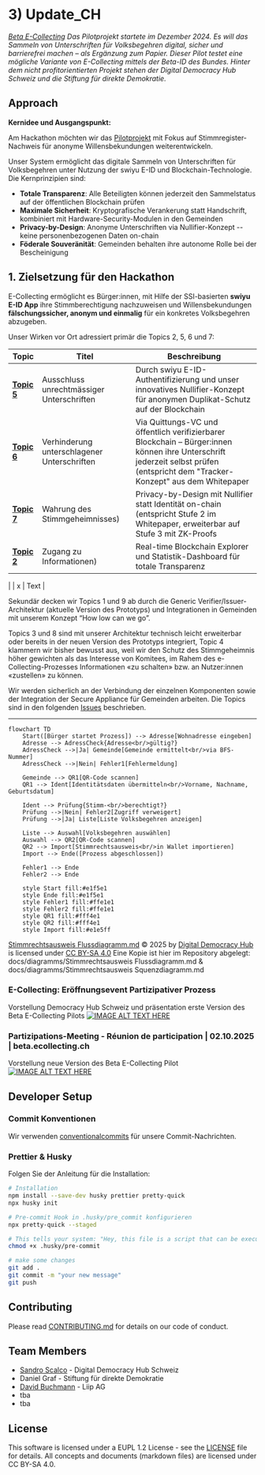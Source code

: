 # 3) Update_CH

*[Beta E-Collecting](https://beta.ecollecting.ch) Das Pilotprojekt startete im Dezember 2024. Es will das Sammeln von Unterschriften für Volksbegehren digital, sicher und barrierefrei machen – als Ergänzung zum Papier. Dieser Pilot testet eine mögliche Variante von E-Collecting mittels der Beta-ID des Bundes. Hinter dem nicht profitorientierten Projekt stehen der Digital Democracy Hub Schweiz und die Stiftung für direkte Demokratie.*

## Approach

**Kernidee und Ausgangspunkt:**

Am Hackathon möchten wir das [Pilotprojekt](https://beta.ecollecting.ch/de/stimmregister) mit Fokus auf  Stimmregister-Nachweis für anonyme Willensbekundungen weiterentwickeln. 

Unser System ermöglicht das digitale Sammeln von Unterschriften für Volksbegehren unter Nutzung der swiyu E-ID und Blockchain-Technologie. Die Kernprinzipien sind:

-   **Totale Transparenz**: Alle Beteiligten können jederzeit den Sammelstatus auf der öffentlichen Blockchain prüfen
-   **Maximale Sicherheit**: Kryptografische Verankerung statt Handschrift, kombiniert mit Hardware-Security-Modulen in den Gemeinden
-   **Privacy-by-Design**: Anonyme Unterschriften via Nullifier-Konzept -- keine personenbezogenen Daten on-chain
-   **Föderale Souveränität**: Gemeinden behalten ihre autonome Rolle bei der Bescheinigung

## 1. Zielsetzung für den Hackathon
E-Collecting ermöglicht es Bürger:innen, mit Hilfe der SSI-basierten **swiyu E-ID App** ihre Stimmberechtigung nachzuweisen und Willensbekundungen **fälschungssicher, anonym und einmalig** für ein konkretes Volksbegehren abzugeben.

Unser Wirken vor Ort adressiert primär die Topics 2, 5, 6 und 7:

| Topic | Titel | Beschreibung |
| -| --- | ------- |
| [**Topic 5**](https://github.com/swiss/e-collecting-hackathon-team3/issues/8) | Ausschluss unrechtmässiger Unterschriften | Durch swiyu E-ID-Authentifizierung und unser innovatives Nullifier-Konzept für anonymen Duplikat-Schutz auf der Blockchain |
| [**Topic 6**](https://github.com/swiss/e-collecting-hackathon-team3/issues/9) | Verhinderung unterschlagener Unterschriften | Via Quittungs-VC und öffentlich verifizierbarer Blockchain – Bürger:innen können ihre Unterschrift jederzeit selbst prüfen (entspricht dem "Tracker-Konzept" aus dem Whitepaper |
| [**Topic 7**](https://github.com/swiss/e-collecting-hackathon-team3/issues/10) | Wahrung des Stimmgeheimnisses) | Privacy-by-Design mit Nullifier statt Identität on-chain (entspricht Stufe 2 im Whitepaper, erweiterbar auf Stufe 3 mit ZK-Proofs |
| [**Topic 2**](https://github.com/swiss/e-collecting-hackathon-team3/issues/5) | Zugang zu Informationen) | Real-time Blockchain Explorer und Statistik-Dashboard für totale Transparenz
 |
| x | Text |

Sekundär decken wir Topics 1 und 9 ab durch die Generic Verifier/Issuer-Architektur (aktuelle Version des Prototyps) und Integrationen in Gemeinden mit unserem Konzept “How low can we go”.

Topics 3 und 8 sind mit unserer Architektur technisch leicht erweiterbar oder bereits in der neuen Version des Prototyps integriert, Topic 4 klammern wir bisher bewusst aus, weil wir den Schutz des Stimmgeheimnis höher gewichten als das Interesse von Komitees, im Rahem des e-Collecting-Prozesses Informationen «zu schalten» bzw. an Nutzer:innen «zustellen» zu können. 

Wir werden sicherlich an der Verbindung der einzelnen Komponenten sowie der Integration der Secure Appliance für Gemeinden arbeiten. Die Topics sind in den folgenden [Issues](https://github.com/swiss/e-collecting-hackathon-team3/issues/3) beschrieben.


---
```mermaid
flowchart TD
    Start([Bürger startet Prozess]) --> Adresse[Wohnadresse eingeben]
    Adresse --> AdressCheck{Adresse<br/>gültig?}
    AdressCheck -->|Ja| Gemeinde[Gemeinde ermittelt<br/>via BFS-Nummer]
    AdressCheck -->|Nein| Fehler1[Fehlermeldung]
    
    Gemeinde --> QR1[QR-Code scannen]
    QR1 --> Ident[Identitätsdaten übermitteln<br/>Vorname, Nachname, Geburtsdatum]
    
    Ident --> Prüfung{Stimm-<br/>berechtigt?}
    Prüfung -->|Nein| Fehler2[Zugriff verweigert]
    Prüfung -->|Ja| Liste[Liste Volksbegehren anzeigen]
    
    Liste --> Auswahl[Volksbegehren auswählen]
    Auswahl --> QR2[QR-Code scannen]
    QR2 --> Import[Stimmrechtsausweis<br/>in Wallet importieren]
    Import --> Ende([Prozess abgeschlossen])
    
    Fehler1 --> Ende
    Fehler2 --> Ende
    
    style Start fill:#e1f5e1
    style Ende fill:#e1f5e1
    style Fehler1 fill:#ffe1e1
    style Fehler2 fill:#ffe1e1
    style QR1 fill:#fff4e1
    style QR2 fill:#fff4e1
    style Import fill:#e1e5ff
```
[Stimmrechtsausweis Flussdiagramm.md](https://github.com/Digital-Democracy-Hub-Schweiz/e-collecting-pilot/blob/main/Konzepte/Stimmrechtsausweis%20Flussdiagramm.md) © 2025 by [Digital Democracy Hub](https://digitaldemocracyhub.ch) is licensed under [CC BY-SA 4.0](https://creativecommons.org/licenses/by-sa/4.0/)
Eine Kopie ist hier im Repository abgelegt: docs/diagramms/Stimmrechtsausweis Flussdiagramm.md & docs/diagramms/Stimmrechtsausweis Squenzdiagramm.md


### E-Collecting: Eröffnungsevent Partizipativer Prozess
Vorstellung Democracy Hub Schweiz und präsentation erste Version des Beta E-Collecting Pilots
[![IMAGE ALT TEXT HERE](https://img.youtube.com/vi/WGUTi2jSaYw/0.jpg)](https://youtu.be/WGUTi2jSaYw?si=ZXLnd7OrheMFf-jG&t=7224)


### Partizipations-Meeting - Réunion de participation | 02.10.2025 | beta.ecollecting.ch 
Vorstellung neue Version des Beta E-Collecting Pilot
[![IMAGE ALT TEXT HERE](https://img.youtube.com/vi/Tgu5kQuClOU/0.jpg)](https://youtu.be/Tgu5kQuClOU?si=ClhrBP_JFL2wON_5&t=3544)



## Developer Setup

### Commit Konventionen

Wir verwenden [conventionalcommits](https://www.conventionalcommits.org/en/) für unsere Commit-Nachrichten.

### Prettier & Husky

Folgen Sie der Anleitung für die Installation:

```bash
# Installation
npm install --save-dev husky prettier pretty-quick
npx husky init

# Pre-commit Hook in .husky/pre_commit konfigurieren
npx pretty-quick --staged

# This tells your system: "Hey, this file is a script that can be executed."
chmod +x .husky/pre-commit

# make some changes
git add .
git commit -m "your new message"
git push
```


## Contributing

Please read [CONTRIBUTING.md](/CONTRIBUTING.md) for details on our code of conduct.

## Team Members

- [Sandro Scalco](https://github.com/sansan88) - Digital Democracy Hub Schweiz
- Daniel Graf - Stiftung für direkte Demokratie
- [David Buchmann](https://github.com/dbu/) - Liip AG
- tba
- tba

## License

This software is licensed under a EUPL 1.2 License - see the [LICENSE](LICENSE) file for details. All concepts and documents (markdown files) are licensed under CC BY-SA 4.0.
